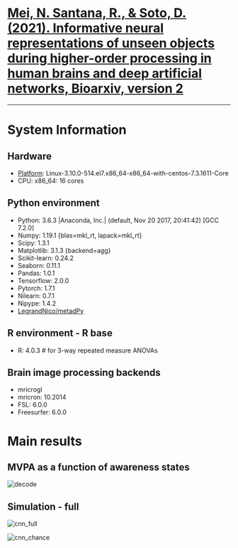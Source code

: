 # [Mei, N. Santana, R., & Soto, D. (2021). Informative neural representations of unseen objects during higher-order processing in human brains and deep artificial networks, Bioarxiv, version 2](https://www.biorxiv.org/content/10.1101/2021.01.12.426428v2)

---
# System Information
## Hardware
- [Platform](https://dipc.ehu.es):      Linux-3.10.0-514.el7.x86_64-x86_64-with-centos-7.3.1611-Core
- CPU:           x86_64: 16 cores
## Python environment
- Python:        3.6.3 |Anaconda, Inc.| (default, Nov 20 2017, 20:41:42)  [GCC 7.2.0]
- Numpy:         1.19.1 {blas=mkl_rt, lapack=mkl_rt}
- Scipy:         1.3.1
- Matplotlib:    3.1.3 {backend=agg}
- Scikit-learn:  0.24.2
- Seaborn:       0.11.1
- Pandas:        1.0.1
- Tensorflow:    2.0.0
- Pytorch:       1.7.1
- Nilearn:       0.7.1
- Nipype:        1.4.2
- [LegrandNico/metadPy](https://github.com/LegrandNico/metadPy)
## R environment - R base
- R:             4.0.3 # for 3-way repeated measure ANOVAs
## Brain image processing backends
- mricrogl
- mricron:       10.2014
- FSL:           6.0.0
- Freesurfer:    6.0.0

# Main results

## MVPA as a function of awareness states
![decode](https://github.com/nmningmei/unconfeats/blob/main/figures/decoding.jpg)

## Simulation - full
![cnn_full](https://github.com/nmningmei/unconfeats/blob/main/figures/CNN_performance_light.jpeg)

![cnn_chance]()
